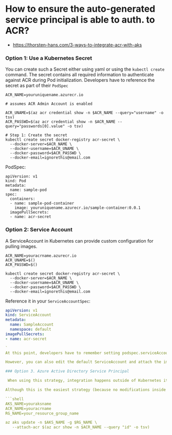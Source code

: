 # How to ensure the auto-generated service principal is able to auth. to ACR?

- https://thorsten-hans.com/3-ways-to-integrate-acr-with-aks

### Option 1: Use a Kubernetes Secret

You can create such a Secret either using yaml or using the `kubectl create` command. The secret contains all required information to authenticate against ACR during Pod initialization. Developers have to reference the secret as part of their `PodSpec`

```shell
ACR_NAME=youruniquename.azurecr.io

# assumes ACR Admin Account is enabled

ACR_UNAME=$(az acr credential show -n $ACR_NAME --query="username" -o tsv)
ACR_PASSWD=$(az acr credential show -n $ACR_NAME --query="passwords[0].value" -o tsv)

# Step 1: Create the secret
kubectl create secret docker-registry acr-secret \
  --docker-server=$ACR_NAME \
  --docker-username=$ACR_UNAME \
  --docker-password=$ACR_PASSWD \
  --docker-email=ignorethis@email.com
```

PodSpec:
```
apiVersion: v1
kind: Pod
metadata:
  name: sample-pod
spec:
  containers:
  - name: sample-pod-container
    image: youruniquename.azurecr.io/sample-container:0.0.1
  imagePullSecrets:
  - name: acr-secret

```

### Option 2: Service Account

A ServiceAccount in Kubernetes can provide custom configuration for pulling images.

```shell
ACR_NAME=youracrname.azurecr.io
ACR_UNAME=$()
ACR_PASSWD=$()

kubectl create secret docker-registry acr-secret \
  --docker-server=$ACR_NAME \
  --docker-username=$ACR_UNAME \
  --docker-password=$ACR_PASSWD \
  --docker-email=ignorethis@email.com
```

Reference it in your `ServiceAccountSpec`:
```yaml
apiVersion: v1
kind: ServiceAccount
metadata:
  name: SampleAccount
  namespace: default
imagePullSecrets:
- name: acr-secret

`
At this point, developers have to remember setting podspec.serviceAccountName.

However, you can also edit the default ServiceAccount and attach the imagePullSecrets. Having that in place, every Pod in the targeting Namespace can pull images from ACR and will still be executed using the default ServiceAccount.

### Option 3. Azure Active Directory Service Principal

 When using this strategy, integration happens outside of Kubernetes itself. Azure will assign required access policies to the underlying Service Principal (SP) to pull images from the specified instance of Azure Container Registry.

Although this is the easiest strategy (because no modifications inside of Kubernetes are required), any artifact deployed to the cluster can pull images from your ACR instance.

```shell
AKS_NAME=youraksname
ACR_NAME=youracrname
RG_NAME=your_resource_group_name

az aks update -n $AKS_NAME -g $RG_NAME \
   --attach-acr $(az acr show -n $ACR_NAME --query "id" -o tsv)

```
